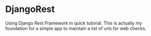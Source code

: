 # DjangoRest
Using Django Rest Framework in quick tutorial.
This is actually my foundation for a simple app to maintain a list of urls for web checks.
